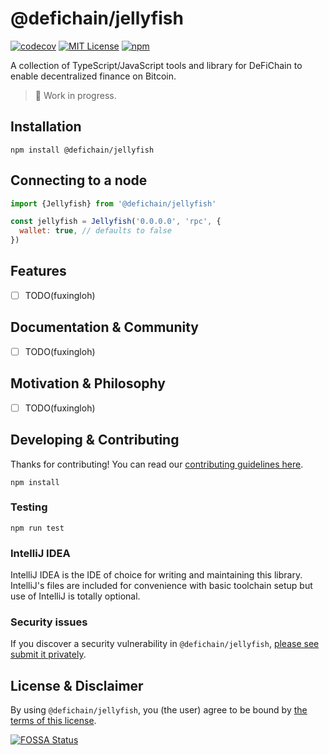 # @defichain/jellyfish

[![codecov](https://codecov.io/gh/DeFiCh/jellyfish/branch/main/graph/badge.svg?token=IYL9K0WROA)](https://codecov.io/gh/DeFiCh/jellyfish)
[![MIT License](https://img.shields.io/github/license/DeFiCh/jellyfish)](https://github.com/DeFiCh/jellyfish/releases)
[![npm](https://img.shields.io/npm/v/@defichain/jellyfish)](https://www.npmjs.com/package/@defichain/jellyfish)

A collection of TypeScript/JavaScript tools and library for DeFiChain to enable decentralized finance on Bitcoin.

> 🚧 Work in progress.

## Installation

```shell
npm install @defichain/jellyfish
```

## Connecting to a node

```js
import {Jellyfish} from '@defichain/jellyfish'

const jellyfish = Jellyfish('0.0.0.0', 'rpc', {
  wallet: true, // defaults to false
})
```

## Features

- [ ] TODO(fuxingloh)

## Documentation & Community

- [ ] TODO(fuxingloh)

## Motivation & Philosophy

- [ ] TODO(fuxingloh)

## Developing & Contributing

Thanks for contributing! You can read our [contributing guidelines here](CONTRIBUTING.md).

```shell
npm install
```

### Testing

```shell
npm run test
```

### IntelliJ IDEA

IntelliJ IDEA is the IDE of choice for writing and maintaining this library. IntelliJ's files are included for
convenience with basic toolchain setup but use of IntelliJ is totally optional.

### Security issues

If you discover a security vulnerability in
`@defichain/jellyfish`, [please see submit it privately](https://github.com/DeFiCh/.github/blob/main/SECURITY.md).

## License & Disclaimer

By using `@defichain/jellyfish`, you (the user) agree to be bound by [the terms of this license](LICENSE).

[![FOSSA Status](https://app.fossa.com/api/projects/git%2Bgithub.com%2FDeFiCh%2Fjellyfish.svg?type=large)](https://app.fossa.com/projects/git%2Bgithub.com%2FDeFiCh%2Fjellyfish?ref=badge_large)
